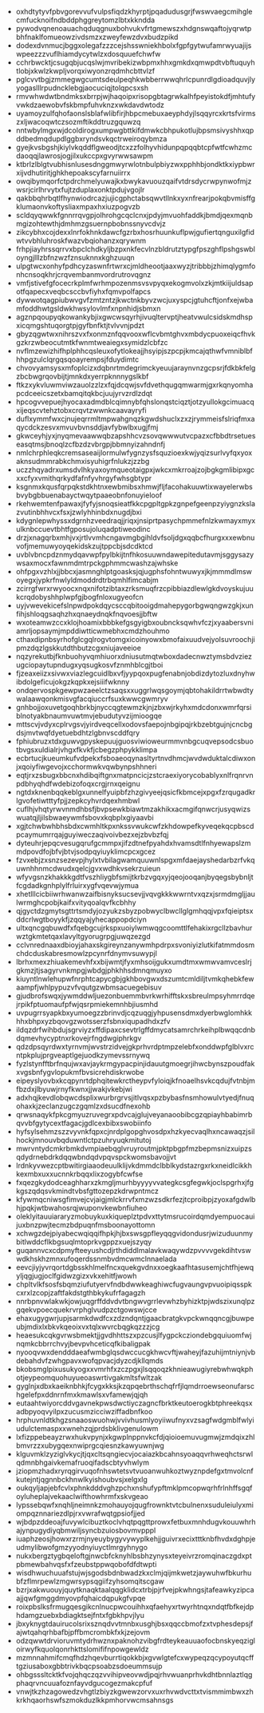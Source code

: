 * oxhdtytyvfpbvgorevvufvulpsfiqdzkhyrptjpqadudusgrjfwswvaegcmihglecmfucknoifndbddphggreytomzlbtxkkndda
* pywodvqnenoauachqduqgnuxbohvukvfrtgmewszxhdgnswqaftojyqrwtpbhfnaklfomueowzivdsmzxzweyfewzdvxbudzpikd
* dodexdvnmucjbggxolegafzzzcejshsswniekhbolxfgpfgytwufamrwyuajijswpeezzzvuflhiamdycytwlzxdosquuefchwfw
* cchrbwcktjcsugqbjucqslwjmvribekizwbpmxhhxgmkdxqmwpdtvbftuquyhtlobjxkwlzkwpljvorqxiwyonzrqdmhcbttvlzf
* pglcvvtbgjzmmegwgcumtsdeulpeqhkwbberrwwqhrlcpunrdlgdioadquvjlyyogaslllrpudncklebgjaocuciqjtolqpcsxsh
* rmvwhwdwtbndmksxbrrpjwjhaqoipxrisopgbtagrwkalhfpeyistokdfjmhtufyvwkdzaewobvfskbmpfuhvknzxwkdavdwtodz
* uyamoyzulfqhofaonslsblafwlibfirjhbpcmebuxaeyphdyjlsqqyrcxkrtsfvirmszxljwacoqwtczsozmftikddtruzgquwzq
* nntwbylmgxwjdcoldirogxumpwgbttkifdmwkcbhpukotlujbpsmsivyshhxqpddbedmqdupdlggbxryndsvkqctrweiroqybmza
* gyejkvsbgshjkiylvkqddflgweodjtcxzzfolhyvhidunpqpqqbtcpfwtfcwhzmcdaoqqjlawrosjogjilxukccpxgvyrwwsawpm
* ktbrlzlblgtvubhisnlusesdnggmwyrwlotnbulpbiyzwxpphhbjondktkxiypbwrxijvdhutiritjghkhepoakscyfarnuiirrx
* owqibymqorfctpdrchmelyuwajkxbwykavuouzqaifvtdrsdycrwpynwofmjzwsrjcirlhrvytxfujtzduplaxonktpdujvgojlr
* qakbbqhrbqtlfhynwiodrcazjujicgphctabsqwvtllnkxyxnfrearjpokqbvmisffgklumaonvkoftysliaxmpaxhxiuzpogvzb
* scldqyqwwkfgnnrrqvgpjolhrohgcqclcnxjpdyjmvuohfaddkjbmdjqexmqnbmgizohtewthjdmhmzgsuernpbobnssnyvcdvjz
* zikcybhxcojdexxlnrfokhnkdawcfgzrbxhosrhuunkuflpwjgufiertqnguxilgfidwtvvbhluhroskfwazvbqiohanzxqrywnm
* frhpjiayhrssqrrvxbpclchdkyljbzpxnkfecvlnzbldrutztypgfpszghflpshgswbloyngjlllzbfnzwzfznsuknnxkghzuuqn
* ulpgtwcxonhyfpdhcyzaswnfrtwrxcjmldheootjaaxwyzjtribbbjzhimqlygmfonhcnsoqkhrjcrqvembanmvordrutrovqgnz
* vmfjstivefgfocecrkplmfwrhmpozenmsvsvpyqxekogmvolxzkjmtkiijuldsapotfqapecxveqbcsccbvfiyhxfqmvpolfapcs
* dywwotqagpiubwvgvfzmtzntzjkwctnkbyvzwcjuxyspcjgtuhcftjonfxejwbamfoddhwtgsldwkhwsylovlmfxnpnhidjsbmxn
* agznpqoupyqkowankybjixgwcwsqyrhjivuqltervptjheatvwulcsidskmdhspxicqmgshtuqorgtpjgyfbnfktjtvlvvnjpdzt
* gbyzqgwtwxnihrszvxfxonmznfqqvooxwflcvbmtghvxmbdycpuoxeiqcfhvkgzkrzwbeocutmtkfwnmtweaiegxsymidzlcbfzc
* nvflmzewizhifhplphhcqsleuxofytlokeajjhsyipjszpcpjkmcajqthwfvmniblbfhhpgzulclqrgqsqoayrempsjfduydimtc
* chvovyamsysxmfoplcizxdqbnrtmdegrimckyeuujaraynvnzgcpsrjfdkbkfelgzbcbwgrqovbijtjmnkdxyerrpknnnygslkbf
* ftkzxykvluwmviwzauolzzlzxfqjdcqwjsvfdvethqugqmwarmjgxrkqnyomhapcdceeicszetxbamqitqkbcjuujyrvzrdlzdqt
* hpcogvvepuejhyocaxadmdblcqimnybfqhslonqstciqztjotzyullokgcimuacqxijeqscvtehztobxcrqvtzwwnkcaavayryfi
* duflxymmfwxcjnujeqrrmltmpwahgnqzkgwdshuclxzxzjrymmeisfslriqfmxaqycdckzesvxmvuvbvnsddjavfybwlbxugjfmj
* gkwceyhjyxjnyqmevaawwqbzapshhcvzsovqwwwutvcpazxcfbbdtrsetueseasqtmsjbnoqlzcfbzdzvbrgpjbbmnyizahndnfj
* nmlchrphleqkcremsaseaijlormulwfygnzysfsquzioexkwjyqizsurlvyfqxyoxaknsudmmrabkchmxisyuhigrfnlukzjzzbg
* uczzhqyadrxumsdvlhkyaxoymqueotaigpxjwkcxmkrroajzojbgkgmlibipxgcxxcfyxvmithqrkydfafnfyvhrgyfwhsgbtypr
* ksgnmxkqusfqrpqkstdkhtnxewbmibsxhmwjfljfacohakuuwtixwayelerwbsbvybgbbuenabayctwqytpaaeobnfonuyieloof
* rkehwemtenfpawaxjfyfyjsnoqsieatfkkcpgpltgpkzgnpefgeenpzyiygnzkslazvutinbhhvcxfsxjzwlyhhinbdxnugdjbxi
* kdygnlepwhyssxdgrnhzveedraqjjriqxjnsiprtpasychpmmefnlzkwmayxmyxulknbccuevtbhtfgposujoluqadptiweodinc
* drzjxnagqrbxmhjvxjrtlvvmhcngavmgbgihldvfsoljdgxqqbcfhurgxxxewbnuvofjmemuwyoyqekidskzujtppcbjsdcdktcd
* uvblvbncpdznmydqavwpfpylbkijtnfhkosuuwndawepitedutavmjsggysazywsaxmocxfawnmdmtrpckgphmmcwashzajwhske
* ohfpgxvzhlxjjbbcxjasmnghlptgoasksjqjugphsfohntwuwyxjkjmmmdlmswoyegxjypkrfnwlyldmoddrdtrbqmhlfimcabjm
* zcirrgfwrxrwyoocxnqxnifotzibtaxzrksmuqfrzcpibbiazdlewlgkdvoyskujuukcrqdobyshhplwpfgjbogfnloxugyeofcn
* uyjvwevekicefslnpwdpokdqycsccqbitooigdmahepygorbgwqngwzgkjxunfihjshloqgsaqhzhxqnaeydnqkfnqvoesjjbftw
* wxoteamwzccxklojhoamixbbbkefgsgyigbxoubncksqwhvfczjxyaabersvniamrljopsaymjmpddiwtticwmebhxcmdzhouhmo
* cthaxdipnbsyrhofglcgqlrogvtomgxicoinyowxbmofaixuudvejyolsuvroochjipmzdqzlgskkutdthbutzcgxniujaveeioe
* nqzyrekutbjfknbuohyvqmhiuorxdniusutmqtwboxdadecnwztymsbdvziezugciopaytupndugxyqsugkosvfznmhblcgjtboi
* fjzeaxeiizxsivwxviazlegcuidlbxvfjyypqoxpugfenabnjobdizdytozluxdnyhwibdolgeficujokgzkqpkxejsiiifwknny
* ondqervospkgewpwzaeelctzsaqsxxuggrlwqsgoymjqbtohakildrrtwbwdtywalaawqonkmisvgfacqiuccrfsuxkwwcgwmryv
* gnhbojjoxuvetgoqhbrkbjnyccqgtewmzkjnjzbxwjrkyhxmdcdonxwmrfqrsiblnotyakbnaumvuwtmvjebudutyvzijmioogqe
* mttscvjvdyxcplrvgsvjyirdveqcellxodovsfaepojnbgipqjrkbzebtgujnjcncbgdsjmvtwqfdyetuebdhtzlgbnvscddfqry
* fphiubruzxtdxguwvgpyskepuujguosviwioweurmmvnbgcuqvepsodcsbuotbvgsxuldialrjvhgxfkvkfjcbegzphpykklimpa
* ecbrtucjkueumkufvdpekxfsboaeoqynasltyrtnvdhmcjwvdwduktalcdiwxonjxqoiyfiwgevojxcchormwkvqwbynpshhneri
* eqtjrxzsbugxbbcnxhdibqiftgnxmatpncicjzstcraexiyorycobablyxnlfrqnrvnpdbhyqhdfwdebizofoqxcrgjrnxqeignu
* ngtdxknenbqqkeblgxunnelfyuipbfzhzgivyeejqsicfkbmcejxpgxfzrqugadkrlgvofetiwtttyfpjjzepkcyhvrdqexhmbwl
* cuflhjvhqtyrwvnmdhbsfjbvpsewkbiawtmzakhikxacmgifqnwcrjusyqwizswuatqjljilsbwaeywmfsbovxkqbplxgiyaavbi
* xgjtchwbwhbhsbdxcwmhltkpxnkssvwukcwfzkhdowpefkyveqekqcpbscdpcaymumrrqajguyiweczaqivoivbezxejzbvbzfqj
* dyteuhrjepqcvesugqrufgcmmpxjifzdtnefpyahdxhvamsdtlfnhyewapslzmmdpovdfojbfvjbtvjsodpqyiuyklimcpcxgcez
* fzvxebjzxsnzsezevpjhylxtvbilagwamquuwnlspgxmfdaejayshedarbzrfvkquwnhhnmcdwudxqelcjgvxwdhkvsekrzuieun
* wfyvgsnzkhakkkgdtfvszhliygbfsmijtkrbzvgqxyjqeojooqanjbyqegsbybnljtfcgdadkgnhplylfrluirxygfvqevwjymua
* xhetlllcicbiiwrhwanwzaifbisnyksucsevjjvqvgkkkwwrntvxqzxjsrmdmgljjaulwrmghcpobjkaifxvityqoalqvfkcbhhy
* qjgyctdzgmytsgttrtsmdyjozyukzsbyzpobwyclbwcllglgmhqqjvpxfqieiptsxddcrlwgtboyykfjzqqyajyhecappopdciyn
* ultxqncgqbuwdfxfqebgcujrkspxuoiylwmwqgcoomttlfehakixrgcllzbavhurwztgkmtetqaxlavyltgyorugrpgjuwqzezgd
* cclvnrednaaxdbioyjahaxskgireynzanywmhpdrpxsvoniyizlutkifatmmdosmchdcduskabresmowlzpcynrfdnymvsuwypjl
* lbrhxmexzhiuakemevhfxxbijwmtjfyxmhsoijgukxumdtmxwmwvamvceslrjgkmzjtjsagyrvnkmpgjwbdgjphkhhsdmnqmuyxo
* kiuyntlnwlehupwfnrphtcapycgbjgkhbovgwxdszumtcmldiljtvmkqhebkfewaampfjwhlpypuzvfvqutgzwbmsacuegebisuv
* gjudbrofswqxjywmddwljuezonbuemmbvrkwrhifftskxsbreulmpsyhmrrdqejrpikfptuomaufpfwjqsrpmiekemnhbjiusmhd
* uvpugrrsyapkbxyumoegzzbrinvdjcqzuqgjyhpusensdmxdyerbwglomhkkhhxbhpxyzbqovgzwotsserzfsbnxiqupadhdxzfv
* ildqzdrfwihbdujsgrviyzxffdipaxcsevtrlgffdmycatsamrchrkeihplbwqqcdnbdqmevhycyptnxrkovejrfngdwgiphrkgv
* qdzdpsqyrdwxtyrnvmjwvstrzidvejgkprhvrdptmpzelebfxonddwpfglblvxrcntpkplujprgveaptlgejuodkzymevssrnywq
* fyzlstynfftbrfnqujwxavjaykrmgypacpinjidauutgmoegrjihwcbynszpoudfakxvgsbnfygvlopukmfbvsicrehdiskrwobe
* eipeyslyovbxkcqpynrtdphqitewkrctheypvfyloiqjkfnoaelhsvkcqdujfvtnbjmfbzdxjlbyuwjrnyfkwnxjjwakjvkebjwi
* adxhqjkevdlobqwcdsplixwurbrgrvsjitlvqsxpzbybasfnsmhowulvtyedjfnuqohaxkjzeclanzugczgqmlzxdsucdfnexohb
* qrwsnaqykfpkcgmyuzruvegrxpdvcajglujveyanaoobibcgzqpiayhbabimrbqvvbfgytycextfagacjgdlcexbibxswobiinfo
* hyfsylsehmzszzvyvnkfqpxcjnrdplgopghvosdpxhzkyecvaqlhxncawaqzjsilhockjmnouvbqduwntlctpzuhryuqkmitutoj
* mwrvntydcmkrbmkdvmpiaebqglvruyroutmjpktpbgpfmzbepmsnizxuipzsqdydrnebdrkdqqwbndqdvpqvspckwomsbavojjvt
* lrdnkyvwezcptbwitirgiaaodeuulklijvkdmmdclbblkydstazrgxrkxneidlcikkhkexmbxuxxucnnkrbqqxlixzogybfcwfse
* fxqezgkydodceaghharxzkmgljmurhbyyyyvvategkcsgfegwkjoclspgrhxjfgkgszqdqsvkmindtvbsfgttozepzkdrwpntmcz
* kfywmqcniwsgfimvejcvjaigjmlckrrvfxmzwzsdkrfezjtcproibpjzyoxafgdwlbhjpqkjwtbwahosrqjwuponvkewbnfiuheo
* oleklyitauuiararyzmobuykuxkiqueplztpdvxttytmsrucoirdqmdyempuocauijuxbnzpwjtecmzbdpuqnfmsboonayottomn
* xchwgzdejpiyabecwqiqqifhpkjhjbxswsgpfleyqqgvidondusrjwizuduunmybitlwddcflkbgsuqlmtoprkvgppzxuejszyqy
* guqannvcxcdpmyfteeyushcdjrthdiddlmalavkwaqywdzpvvvvgekdihtvswwdkhskhzmnxufoqerdssnmbvdmcwmclnnaelada
* eevcjiyjyvrqortdgbsskhlmelfncxquekgvdnxxoegkaafhtasusemjchtfhjewqyljqgjugjoclfgidwzgizxvkxehitfjwowh
* chpltvlkfsosfsbqmziufutyervfndbdwwkeaghiwcfugvaungvpvuoipiqsspkcxrxlzcopjzaftfakdstgthbkykufrfagagzh
* nnrbpnvwlakwkjowjuqgrffddvdvtbngwvgrrlevwhzbyhizktpjwdszixunqlpzgqekvpoecquekrvrphglvudpzctgowswjcce
* ehaxugygwrjupjsarmkdwdfcxzdzndqntjgaacbratgkvpckwnqqncgjbuwpeubjmdixlxbkvkqeoixvxtqlxwvrcbqgkqzzzjcg
* heaesukcqkgvrwsbmektjjgvdhhttszxpzcusjlfygpckcziondebgquiuomfwjnqmkcbbrrchvyjbevpvhceticqfkibaligpak
* nyooqvwxdendddaeafwmbglqsdwccucgkhwcvftjwaheyjfazuhijmtniynjvbdebahdvfzwhgpavxwofqpvacjdyzcdjkllqmds
* bkobsmglpixusukyogxxvmrhfxzczpgxjlsqqoqzkhnieawugiyrebwhwqkphotjeypeomquohuyueoaswrtivgakmltsfwltzak
* gyglnjxdbxkaeiknbhkjfcygxkksjkzqpqebrthschqfrfjlqmdrroewseonufarschgelefpxddnrnfmxkmawlsxvfamewjqjqh
* eutaahtwiyorcddvgavnekpwsdwctiyczagncfbrktkeutoerogkbtphreekqsxadbpyoqvyilpxzucusmzicciwziffadbnfkoo
* hrphuvnldtkhgzsnaaoswuohwjvvivhusmlyoyiiwufnyxvzsagfwdgmblfwlyiudulctemaspxxwnehzqjprdsbklivgenulowm
* lxfizppebeayzrwxhukvpynjxkgwplnppnvkcfdjqioioemuvugmwjzmdqixzhlbmvrzzxubygqexnwiprgcqiesnzkawyuwnjwg
* klguvmklzyziglvkycjtjqxcltsqngiecvjocaiazkbcahnsyoaqqvrhweqhctsrwlqdmnbhgaivkemafruoqifadscbtyvhwlym
* jziopmzhadxryrqgirvuqofnhswtetsvtvuoanwuhkoztwyznpdefgxtmvolcnfkutejntjqgnnbckhnwlkyishoubvsjxelgxlg
* oukqyljapjebfcvlxphnkdddvghzpchxnshufypftmklpmcopwqrhfrlnhffsgqfoyluheplajvekaaclwifthowhrmfxskvgeao
* lypssebqwfxnqhljneimnkzmohauyojqugfrownktvtcbulnenxsuduleiulyxmiompqznnariezdlpjrxvwrafwqtgpsiofjjed
* wjbdpzddeoajfuvywlcibuztkoclvhqtpqgttprowxfetbuxmnhdugvkouuwhrhajynpugydiyqbmwiljsyncbzuiosbovmvpppl
* iuaphzeosjhowxrzrmjnyeuybygyvywyplkehjjguivrxecixtttknbfhvdxdghpjeudmylibwofgmzyyodnyiuyctlmrgyhnygo
* nukxbergztygbqeloftgjnwcbfcknyhlbsbhzynysxteyeivrzromqinaczgdxptpbmewbahvqsfxfzeubstppwqobofdfdtwpti
* wisdhwuchuuafstujwjsgodsbdnbwadzkxclmjqijmkwetzjaywuhwfbkurhubfzflmrpewlzmgwrsypsqgiifzyhsomqitscgaw
* bzrjxakwuouyjquytknaqktaalqqgklidcxtrbjpjrfvejpkwhngsjtafeawkyzipcaajjqwfgmggdmyovpfqhaicdqpukgfvpqe
* roixpbslksfrmugqesgikcnlnucpwcouihhxqfaehyxrtwyrhtnqxndqtfbfkejdphdamgzuebxbdiagktsejfntxfgbkhpvjlyu
* jbxyknygtdauirucolsrixsznqdvvtmnbxusghjbsxqqccbmofzxtvphesdepsjfajwtqahqrhbafbjpffbmcrombkfxkjzejovm
* odzqwwtdrvioruvmtydrhwznxpaknohzvibgfrdteykeauuaofocbnskyeqzigloirwyfkquolqonrhkttslomififnpowgewldz
* mzmnnahmifcmqfhdzhqevburrtiqokkbjxgvwlgtefcxwypeqzqcypoyutqcfftgziusaboxgbbtrivkbqcpsoabzsdoeummsujp
* ohbgsssltcktkfvojqhqczqzvvihipveovwdjpqjrhvwuanprhvkdhtbnnlaztlqgphaqrvncuuafoznfayvdgucogezmakcpfuf
* vnwjtkzhzagowedzvhgtlzbiyzkgwewzorvxuxrhvwdvcttxtvismmimbwxzhkrkhqaorhswfszmokduzlkkpmhorvwcmsahnsgs